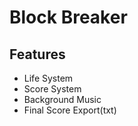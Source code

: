 # Block Breaker

## Features

* Life System
* Score System
* Background Music
* Final Score Export(txt)